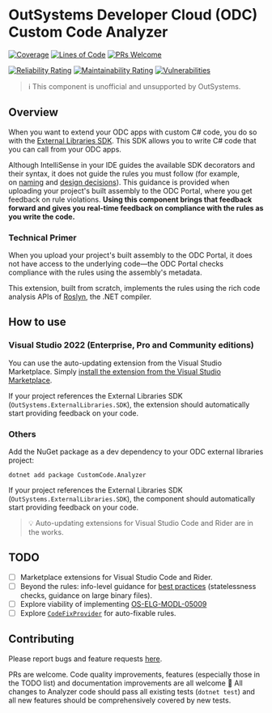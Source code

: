 # OutSystems Developer Cloud (ODC) Custom Code Analyzer

[![Coverage](https://sonarcloud.io/api/project_badges/measure?project=jonathanalgar_CustomCode-Analyzer&metric=coverage&token=cdc14f785767dbdef568a43b914c07c5be4f2e69)](https://sonarcloud.io/summary/new_code?id=jonathanalgar_CustomCode-Analyzer)
[![Lines of Code](https://sonarcloud.io/api/project_badges/measure?project=jonathanalgar_CustomCode-Analyzer&metric=ncloc&token=cdc14f785767dbdef568a43b914c07c5be4f2e69)](https://sonarcloud.io/summary/new_code?id=jonathanalgar_CustomCode-Analyzer) [![PRs Welcome](https://img.shields.io/badge/PRs-welcome-brightgreen.svg?style=flat-square)](https://makeapullrequest.com)

[![Reliability Rating](https://sonarcloud.io/api/project_badges/measure?project=jonathanalgar_CustomCode-Analyzer&metric=reliability_rating&token=cdc14f785767dbdef568a43b914c07c5be4f2e69)](https://sonarcloud.io/summary/new_code?id=jonathanalgar_CustomCode-Analyzer) [![Maintainability Rating](https://sonarcloud.io/api/project_badges/measure?project=jonathanalgar_CustomCode-Analyzer&metric=sqale_rating&token=cdc14f785767dbdef568a43b914c07c5be4f2e69)](https://sonarcloud.io/summary/new_code?id=jonathanalgar_CustomCode-Analyzer)
 [![Vulnerabilities](https://sonarcloud.io/api/project_badges/measure?project=jonathanalgar_CustomCode-Analyzer&metric=vulnerabilities&token=cdc14f785767dbdef568a43b914c07c5be4f2e69)](https://sonarcloud.io/summary/new_code?id=jonathanalgar_CustomCode-Analyzer)

> :information_source: This component is unofficial and unsupported by OutSystems.

## Overview

When you want to extend your ODC apps with custom C# code, you do so with the [External Libraries SDK](https://success.outsystems.com/documentation/outsystems_developer_cloud/building_apps/extend_your_apps_with_custom_code/external_libraries_sdk_readme/). This SDK allows you to write C# code that you can call from your ODC apps.

Although IntelliSense in your IDE guides the available SDK decorators and their syntax, it does not guide the rules you must follow (for example, on [naming](https://www.outsystems.com/tk/redirect?g=OS-ELG-MODL-05019) and [design decisions](https://www.outsystems.com/tk/redirect?g=OS-ELG-MODL-05018)). This guidance is provided when uploading your project's built assembly to the ODC Portal, where you get feedback on rule violations. **Using this component brings that feedback forward and gives you real-time feedback on compliance with the rules as you write the code.**

### Technical Primer

When you upload your project's built assembly to the ODC Portal, it does not have access to the underlying code—the ODC Portal checks compliance with the rules using the assembly's metadata.

This extension, built from scratch, implements the rules using the rich code analysis APIs of [Roslyn](https://github.com/dotnet/roslyn), the .NET compiler.

## How to use

### Visual Studio 2022 (Enterprise, Pro and Community editions)

You can use the auto-updating extension from the Visual Studio Marketplace. Simply [install the extension from the Visual Studio Marketplace](https://marketplace.visualstudio.com/items?itemName=JonathanAlgar.CustomCodeAnalyzer).

If your project references the External Libraries SDK (`OutSystems.ExternalLibraries.SDK`), the extension should automatically start providing feedback on your code.

### Others

Add the NuGet package as a dev dependency to your ODC external libraries project:

```dotnet add package CustomCode.Analyzer```

If your project references the External Libraries SDK (`OutSystems.ExternalLibraries.SDK`), the component should automatically start providing feedback on your code.

> :bulb: Auto-updating extensions for Visual Studio Code and Rider are in the works.

## TODO

- [ ] Marketplace extensions for Visual Studio Code and Rider.
- [ ] Beyond the rules: info-level guidance for [best practices](https://success.outsystems.com/documentation/outsystems_developer_cloud/building_apps/extend_your_apps_with_custom_code/external_libraries_sdk_readme/#best-practices) (statelessness checks, guidance on large binary files).
- [ ] Explore viability of implementing [OS-ELG-MODL-05009](.https://www.outsystems.com/tk/redirect?g=OS-ELG-MODL-05009)
- [ ] Explore [`CodeFixProvider`](https://learn.microsoft.com/en-us/dotnet/api/microsoft.codeanalysis.codefixes.codefixprovider?view=roslyn-dotnet-4.9.0) for auto-fixable rules.

## Contributing

Please report bugs and feature requests [here](https://github.com/jonathanalgar/CustomCode-Analyzer/issues).

PRs are welcome. Code quality improvements, features (especially those in the TODO list) and documentation improvements are all welcome 🤗 All changes to Analyzer code should pass all existing tests (`dotnet test`) and all new features should  be comprehensively covered by new tests.